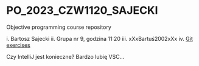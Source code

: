 # PO_2023_CZW1120_SAJECKI
Objective programming course repository

i. Bartosz Sajecki
ii. Grupa nr 9, godzina 11:20
iii. xXxBartuś2002xXx
iv. [Git exercises](https://gitexercises.fracz.com/committer/7f4db56aac8d0e987058616c09665f0eb0833c26?email=bartek.sajo@interia.pl)

Czy IntelliJ jest konieczne? Bardzo lubię VSC...
